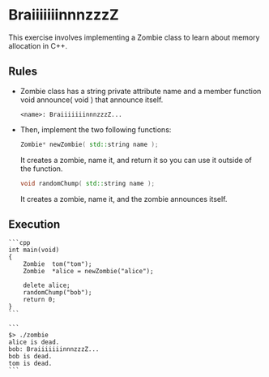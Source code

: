 # BraiiiiiiinnnzzzZ
This exercise involves implementing a Zombie class to learn about memory allocation in C++.   

## Rules
* Zombie class has a string private attribute name and a member function void announce( void ) that announce itself.
  ```
  <name>: BraiiiiiiinnnzzzZ...
  ```

* Then, implement the two following functions:
  ```cpp 
  Zombie* newZombie( std::string name );
  ```
  It creates a zombie, name it, and return it so you can use it outside of the function.

  ```cpp 
  void randomChump( std::string name );
  ```
  It creates a zombie, name it, and the zombie announces itself.

## Execution
    ```cpp 
    int	main(void)
    {
    	Zombie	tom("tom");
    	Zombie	*alice = newZombie("alice");
    
    	delete alice;
    	randomChump("bob");
    	return 0;
    }
    ```

    ``` 
    $> ./zombie
    alice is dead.
    bob: BraiiiiiiinnnzzzZ...
    bob is dead.
    tom is dead.
    ```
